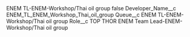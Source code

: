 <?xml version="1.0" encoding="UTF-8"?>
<CustomMetadata xmlns="http://soap.sforce.com/2006/04/metadata" xmlns:xsi="http://www.w3.org/2001/XMLSchema-instance" xmlns:xsd="http://www.w3.org/2001/XMLSchema">
    <label>ENEM TL-ENEM-Workshop/Thai oil group</label>
    <protected>false</protected>
    <values>
        <field>Developer_Name__c</field>
        <value xsi:type="xsd:string">ENEM_TL_ENEM_Workshop_Thai_oil_group</value>
    </values>
    <values>
        <field>Queue__c</field>
        <value xsi:type="xsd:string">ENEM TL-ENEM-Workshop/Thai oil group</value>
    </values>
    <values>
        <field>Role__c</field>
        <value xsi:type="xsd:string">TOP THOR ENEM Team Lead-ENEM-Workshop/Thai oil group</value>
    </values>
</CustomMetadata>
